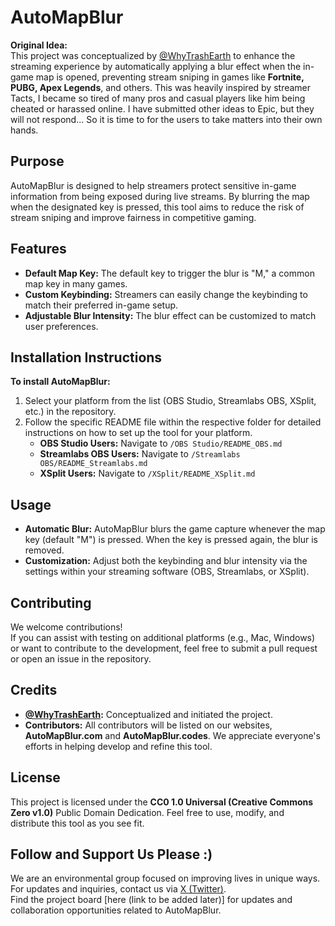 # AutoMapBlur

**Original Idea:**  
This project was conceptualized by [@WhyTrashEarth](https://x.com/WhyTrashEarth) to enhance the streaming experience by automatically applying a blur effect when the in-game map is opened, preventing stream sniping in games like **Fortnite, PUBG, Apex Legends**, and others. This was heavily inspired by streamer Tacts, I became so tired of many pros and casual players like him being cheated or harassed online. I have submitted other ideas to Epic, but they will not respond... So it is time to for the users to take matters into their own hands.

## Purpose  
AutoMapBlur is designed to help streamers protect sensitive in-game information from being exposed during live streams. By blurring the map when the designated key is pressed, this tool aims to reduce the risk of stream sniping and improve fairness in competitive gaming.

## Features
- **Default Map Key:** The default key to trigger the blur is "M," a common map key in many games.
- **Custom Keybinding:** Streamers can easily change the keybinding to match their preferred in-game setup.
- **Adjustable Blur Intensity:** The blur effect can be customized to match user preferences.

## Installation Instructions
**To install AutoMapBlur:**
1. Select your platform from the list (OBS Studio, Streamlabs OBS, XSplit, etc.) in the repository.
2. Follow the specific README file within the respective folder for detailed instructions on how to set up the tool for your platform.
    - **OBS Studio Users:** Navigate to `/OBS Studio/README_OBS.md`
    - **Streamlabs OBS Users:** Navigate to `/Streamlabs OBS/README_Streamlabs.md`
    - **XSplit Users:** Navigate to `/XSplit/README_XSplit.md`

## Usage
- **Automatic Blur:** AutoMapBlur blurs the game capture whenever the map key (default "M") is pressed. When the key is pressed again, the blur is removed.
- **Customization:** Adjust both the keybinding and blur intensity via the settings within your streaming software (OBS, Streamlabs, or XSplit).

## Contributing
We welcome contributions!  
If you can assist with testing on additional platforms (e.g., Mac, Windows) or want to contribute to the development, feel free to submit a pull request or open an issue in the repository.

## Credits
- **[@WhyTrashEarth](https://x.com/WhyTrashEarth):** Conceptualized and initiated the project.
- **Contributors:** All contributors will be listed on our websites, **AutoMapBlur.com** and **AutoMapBlur.codes**. We appreciate everyone's efforts in helping develop and refine this tool.

## License  
This project is licensed under the **CC0 1.0 Universal (Creative Commons Zero v1.0)** Public Domain Dedication. Feel free to use, modify, and distribute this tool as you see fit.

## Follow and Support Us Please :)
We are an environmental group focused on improving lives in unique ways. For updates and inquiries, contact us via [X (Twitter)](https://x.com/WhyTrashEarth).  
Find the project board [here (link to be added later)] for updates and collaboration opportunities related to AutoMapBlur.

